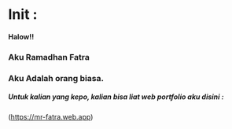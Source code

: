 # Init :

#### Halow!! 

### Aku Ramadhan Fatra
### Aku Adalah orang biasa.
##### Untuk kalian yang kepo, kalian bisa liat web portfolio aku disini :
(https://mr-fatra.web.app)
